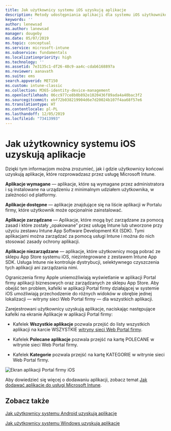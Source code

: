 ```yaml
---
title: Jak użytkownicy systemu iOS uzyskują aplikacje
description: Metody udostępniania aplikacji dla systemu iOS użytkownikom końcowym
keywords: ''
author: lenewsad
ms.author: lanewsad
manager: dougeby
ms.date: 05/07/2019
ms.topic: conceptual
ms.service: microsoft-intune
ms.subservice: fundamentals
ms.localizationpriority: high
ms.technology: ''
ms.assetid: 7e3135c1-df26-48c9-aa4c-cdab6168897a
ms.reviewer: aanavath
ms.suite: ems
search.appverid: MET150
ms.custom: intune-classic
ms.collection: M365-identity-device-management
ms.openlocfilehash: 06cc977ce8b0b892e1020436f89ada4a40bac3f2
ms.sourcegitcommit: ebf72b038219904d6e7d20024b107f4aa68f57e6
ms.translationtype: HT
ms.contentlocale: pl-PL
ms.lasthandoff: 12/05/2019
ms.locfileid: "73413993"
---
```

# <a name="how-your-ios-users-get-their-apps"></a>Jak użytkownicy systemu iOS uzyskują aplikacje

Dzięki tym informacjom można zrozumieć, jak i gdzie użytkownicy końcowi uzyskują aplikacje, które rozprowadzasz przez usługę Microsoft Intune.

**Aplikacje wymagane** — aplikacje, które są wymagane przez administratora i są instalowane na urządzeniu z minimalnym udziałem użytkownika, w zależności od platformy.

**Aplikacje dostępne** — aplikacje znajdujące się na liście aplikacji w Portalu firmy, które użytkownik może opcjonalnie zainstalować.

**Aplikacje zarządzane** — Aplikacje, które mogą być zarządzane za pomocą zasad i które zostały „opakowane” przez usługę Intune lub utworzone przy użyciu zestawu Intune App Software Development Kit (SDK). Tymi aplikacjami można zarządzać za pomocą usługi Intune i można do nich stosować zasady ochrony aplikacji.

**Aplikacje niezarządzane** — aplikacje, które użytkownicy mogą pobrać ze sklepu App Store systemu iOS, niezintegrowane z zestawem Intune App SDK. Usługa Intune nie kontroluje dystrybucji, selektywnego czyszczenia tych aplikacji ani zarządzania nimi.  

Ograniczenia firmy Apple uniemożliwiają wyświetlanie w aplikacji Portal firmy aplikacji biznesowych oraz zarządzanych ze sklepu App Store. Aby obejść ten problem, kafelki w aplikacji Portal firmy działającej w systemie iOS umożliwiają przechodzenie do różnych widoków w obrębie jednej lokalizacji — witryny sieci Web Portal firmy — dla wszystkich aplikacji.

Zarejestrowani użytkownicy uzyskują aplikacje, naciskając następujące kafelki na ekranie Aplikacje w aplikacji Portal firmy:

- Kafelek **Wszystkie aplikacje** pozwala przejść do listy wszystkich aplikacji na karcie WSZYSTKIE [witryny sieci Web Portal firmy](https://portal.manage.microsoft.com).

- Kafelek **Polecane aplikacje** pozwala przejść na kartę POLECANE w witrynie sieci Web Portal firmy.

- Kafelek **Kategorie** pozwala przejść na kartę KATEGORIE w witrynie sieci Web Portal firmy.

![Ekran aplikacji Portal firmy iOS](./media/end-user-apps-ios/ios-cp-app-main-apps-screen.png)

Aby dowiedzieć się więcej o dodawaniu aplikacji, zobacz temat [Jak dodawać aplikacje do usługi Microsoft Intune](../apps/apps-add.md).

## <a name="see-also"></a>Zobacz także

[Jak użytkownicy systemu Android uzyskują aplikacje](end-user-apps-android.md)

[Jak użytkownicy systemu Windows uzyskują aplikacje](end-user-apps-windows.md)
